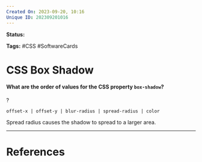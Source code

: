 ```yaml
---
Created On: 2023-09-20, 10:16
Unique ID: 202309201016
---
```

**Status:** 

**Tags:** #CSS #SoftwareCards 

# CSS Box Shadow

#### What are the order of values for the CSS property `box-shadow`?
?
```
offset-x | offset-y | blur-radius | spread-radius | color
```
Spread radius causes the shadow to spread to a larger area.
<!--SR:!2024-12-18,180,230-->




---
# References
